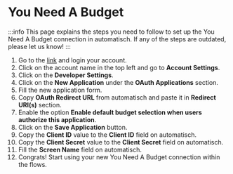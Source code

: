 # You Need A Budget

:::info
This page explains the steps you need to follow to set up the You Need A Budget
connection in automatisch. If any of the steps are outdated, please let us know!
:::

1. Go to the [link](https://www.ynab.com/) and login your account.
2. Click on the account name in the top left and go to **Account Settings**.
3. Click on the **Developer Settings**.
4. Click on the **New Application** under the **OAuth Applications** section.
5. Fill the new application form.
6. Copy **OAuth Redirect URL** from automatisch and paste it in **Redirect URI(s)** section.
7. Enable the option **Enable default budget selection when users authorize this application**.
8. Click on the **Save Application** button.
9. Copy the **Client ID** value to the **Client ID** field on automatisch.
10. Copy the **Client Secret** value to the **Client Secret** field on automatisch.
11. Fill the **Screen Name** field on automatisch.
12. Congrats! Start using your new You Need A Budget connection within the flows.
